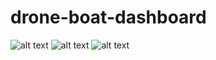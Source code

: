 # drone-boat-dashboard

![alt text](../master/public/images/screenshot_01.png?raw=true "Screenshot #1")
![alt text](../master/public/images/screenshot_02.png?raw=true "Screenshot #2")
![alt text](../master/public/images/screenshot_03.png?raw=true "Screenshot #3")


